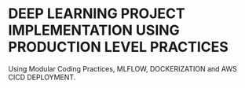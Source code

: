 # DEEP LEARNING PROJECT IMPLEMENTATION USING PRODUCTION LEVEL PRACTICES
Using Modular Coding Practices, MLFLOW, DOCKERIZATION and AWS CICD DEPLOYMENT.  
 
